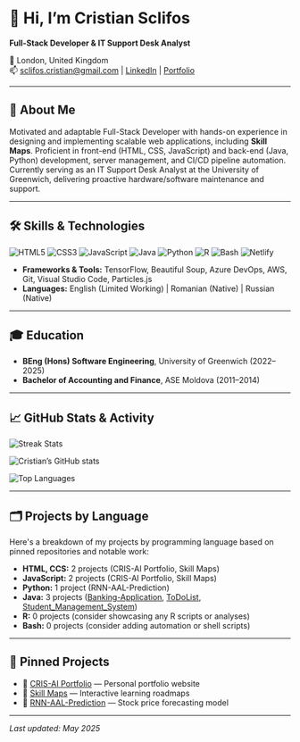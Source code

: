 # 👋 Hi, I’m Cristian Sclifos

**Full-Stack Developer & IT Support Desk Analyst**

📍 London, United Kingdom  
📫 sclifos.cristian@gmail.com | [LinkedIn](https://www.linkedin.com/in/cristian-sclifos-01525b162) | [Portfolio](https://cris-ai.com)

---

## 🔎 About Me

Motivated and adaptable Full-Stack Developer with hands-on experience in designing and implementing scalable web applications, including **Skill Maps**. Proficient in front-end (HTML, CSS, JavaScript) and back-end (Java, Python) development, server management, and CI/CD pipeline automation. Currently serving as an IT Support Desk Analyst at the University of Greenwich, delivering proactive hardware/software maintenance and support.

---

## 🛠️ Skills & Technologies

![HTML5](https://img.shields.io/badge/-HTML5-E34F26?logo=html5) ![CSS3](https://img.shields.io/badge/-CSS3-1572B6?logo=css3) ![JavaScript](https://img.shields.io/badge/-JavaScript-F7DF1E?logo=javascript) ![Java](https://img.shields.io/badge/-Java-007396?logo=java) ![Python](https://img.shields.io/badge/-Python-3776AB?logo=python) ![R](https://img.shields.io/badge/-R-276DC3?logo=r) ![Bash](https://img.shields.io/badge/-Bash-4EAA25?logo=gnu-bash) ![Netlify](https://img.shields.io/badge/-Netlify-00C7B7?logo=netlify)

- **Frameworks & Tools:** TensorFlow, Beautiful Soup, Azure DevOps, AWS, Git, Visual Studio Code, Particles.js
- **Languages:** English (Limited Working) | Romanian (Native) | Russian (Native)

---

## 🎓 Education

- **BEng (Hons) Software Engineering**, University of Greenwich (2022–2025)
- **Bachelor of Accounting and Finance**, ASE Moldova (2011–2014)

---

## 📈 GitHub Stats & Activity

![Streak Stats](https://github-readme-streak-stats.herokuapp.com/?user=CSwebD&theme=dark&hide_border=true)

![Cristian’s GitHub stats](https://github-readme-stats.vercel.app/api?username=CSwebD&show_icons=true&theme=dark&include_all_commits=true&count_private=true)  

![Top Languages](https://github-readme-stats.vercel.app/api/top-langs/?username=CSwebD&layout=compact&theme=dark)

---

## 🗂️ Projects by Language

Here's a breakdown of my projects by programming language based on pinned repositories and notable work:

- **HTML, CCS:** 2 projects (CRIS-AI Portfolio, Skill Maps)
- **JavaScript:** 2 projects (CRIS-AI Portfolio, Skill Maps)
- **Python:** 1 project (RNN-AAL-Prediction)
- **Java:** 3 projects ([Banking-Application](https://github.com/CSwebD/BankingApplicationGUI), [ToDoList](https://github.com/CSwebD/ToDoList), [Student_Management_System](https://github.com/CSwebD/Student_Management_System))
- **R:** 0 projects (consider showcasing any R scripts or analyses)
- **Bash:** 0 projects (consider adding automation or shell scripts)

---

## 📌 Pinned Projects

- 🔗 [CRIS-AI Portfolio](https://cris-ai.com) — Personal portfolio website
- 🔗 [Skill Maps](https://skill-maps.com) — Interactive learning roadmaps
- 🔗 [RNN-AAL-Prediction](https://github.com/CSwebD/RNN-AAL-Prediction) — Stock price forecasting model

---

*Last updated: May 2025*
